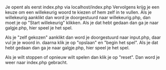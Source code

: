 Je opent als eerst index.php via localhost/index.php
Vervolgens krijg je een keuze om een willekeurig woord te kiezen of hem zelf in te vullen.
Als je willekeurig aanklikt dan word je doorgestuurd naar willekeurig.php, dan moet je op "Start willekeurig" klikken.
Als je dat hebt gedaan dan ga je naar galgje.php, hier speel je het spel.

Als je "zelf gekozen" aanklikt dan word je doorgestuurd naar input.php, daar vul je je woord in. daarna klik je op "opslaan" en "begin het spel".
Als je dat hebt gedaan dan ga je naar galgje.php, hier speel je het spel.

Als je wilt stoppen of opnieuw wilt spelen dan klik je op "reset".
Dan word je weer naar index.php gebracht. 